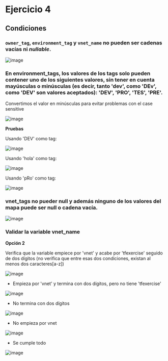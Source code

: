 # Ejercicio 4

## Condiciones
### `owner_tag`, `environment_tag` y `vnet_name` no pueden ser cadenas vacías ni ***nullable***.

![image](https://github.com/stemdo-labs/terraform-exercises-icasado01-1/assets/166407751/c9b3b070-e2e3-47d8-ad9b-a41026075a0e)

### En environment_tags, los valores de los tags solo pueden contener uno de los siguientes valores, sin tener en cuenta mayúsculas o minúsculas (es decir, tanto 'dev', como 'DEv', como 'DEV' son valores aceptados): 'DEV', 'PRO', 'TES', 'PRE'.
  
Convertimos el valor en minúsculas para evitar problemas con el case sensitive

![image](https://github.com/stemdo-labs/terraform-exercises-icasado01-1/assets/166407751/a4308e9d-38f9-429c-b35a-be1d258c4033)

**Pruebas**

Usando 'DEV' como tag:

![image](https://github.com/stemdo-labs/terraform-exercises-icasado01-1/assets/166407751/99b470ac-ff29-4318-b845-646d7e7c8c0c)

Usando 'hola' como tag:

![image](https://github.com/stemdo-labs/terraform-exercises-icasado01-1/assets/166407751/0359ba32-2967-4b4e-a76d-93f0d2460cba)

Usando 'pRo' como tag:

![image](https://github.com/stemdo-labs/terraform-exercises-icasado01-1/assets/166407751/674c0f91-c964-4d4a-be9c-abcf93af18da)

### vnet_tags no pueder null y además ninguno de los valores del mapa puede ser null o cadena vacía.

![image](https://github.com/stemdo-labs/terraform-exercises-icasado01-1/assets/166407751/0bd02db8-e435-4270-8e33-e6f44a55a1eb)

### Validar la variable vnet_name
**Opción 2**

Verifica que la variable empiece por 'vnet' y acabe por 'tfexercise' seguido de dos dígitos (no verifica que entre esas dos condiciones, existan al menos dos caracteres[a-z])

![image](https://github.com/stemdo-labs/terraform-exercises-icasado01-1/assets/166407751/8263235a-a87a-41cf-874e-9b1d07ebb6e9)

- Empieza por 'vnet' y termina con dos dígitos, pero no tiene 'tfexercise'
  
![image](https://github.com/stemdo-labs/terraform-exercises-icasado01-1/assets/166407751/ced15f14-d0a2-4301-8af1-67927f14d5e4)

- No termina con dos dígitos

![image](https://github.com/stemdo-labs/terraform-exercises-icasado01-1/assets/166407751/e97182c5-4f23-444f-af47-c13af4f41e6f)

- No empieza por vnet

![image](https://github.com/stemdo-labs/terraform-exercises-icasado01-1/assets/166407751/564025d3-0cef-421b-b724-aa355a1dfb02)

- Se cumple todo


![image](https://github.com/stemdo-labs/terraform-exercises-icasado01-1/assets/166407751/71aa551d-a79e-4f17-8cd6-9e0d1e8040fb)
